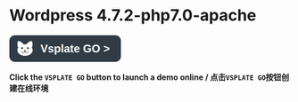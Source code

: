# Wordpress 4.7.2-php7.0-apache

<a href="https://www.vsplate.com/?docker-compose=https://github.com/vsplate/dcenvs/wordpress/4.7.2-php7.0-apache"><img alt="VSPLATE GO" src="https://raw.githubusercontent.com/vsplate/images/master/vsgo_btn.png" width="200px"></a>

**Click the `VSPLATE GO` button to launch a demo online / 点击`VSPLATE GO`按钮创建在线环境**